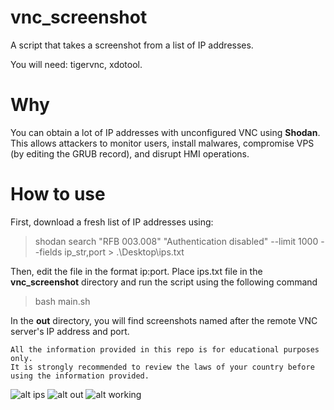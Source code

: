 # vnc_screenshot
A script that takes a screenshot from a list of IP addresses.

You will need: tigervnc, xdotool.

# Why

You can obtain a lot of IP addresses with unconfigured VNC using **Shodan**. This allows attackers to monitor users, install malwares, compromise VPS (by editing the GRUB record), and disrupt HMI operations.

# How to use
First, download a fresh list of IP addresses using: 
>shodan search "RFB 003.008"  "Authentication disabled"  --limit  1000  --fields ip_str,port > .\Desktop\ips.txt
 
 Then, edit the file in the format ip:port.
 Place ips.txt file in the **vnc_screenshot** directory and run the script using the following command
 >bash main.sh
 
In the **out** directory, you will find screenshots named after the remote VNC server's IP address and port.

```
All the information provided in this repo is for educational purposes only.
It is strongly recommended to review the laws of your country before using the information provided.
```
![alt ips](https://github.com/Nougat-User/vnc_screenshot/blob/main/ips.jpg)
![alt out](https://github.com/Nougat-User/vnc_screenshot/blob/main/out.jpg)
![alt working](https://github.com/Nougat-User/vnc_screenshot/blob/main/working.jpg)
